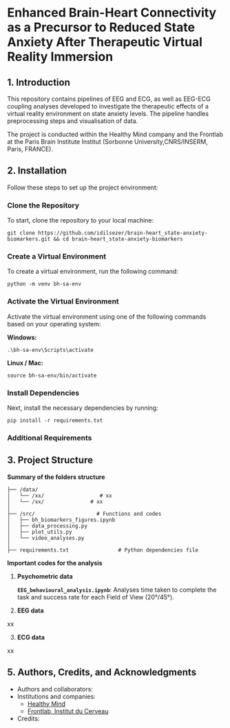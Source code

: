 # **Enhanced Brain-Heart Connectivity as a Precursor to Reduced State Anxiety After Therapeutic Virtual Reality Immersion**
 
## **1. Introduction**
This repository contains pipelines of EEG and ECG, as well as EEG-ECG coupling analyses developed to investigate the therapeutic effects of a virtual reality environment on state anxiety levels. The pipeline handles preprocessing steps and visualisation of data.

The project is conducted within the Healthy Mind company and the Frontlab at the Paris Brain Institute Institut (Sorbonne University,CNRS/INSERM, Paris, FRANCE).

## **2. Installation**

Follow these steps to set up the project environment:

### Clone the Repository
To start, clone the repository to your local machine:

```console
git clone https://github.com/idilsezer/brain-heart_state-anxiety-biomarkers.git && cd brain-heart_state-anxiety-biomarkers
```

### Create a Virtual Environment
To create a virtual environment, run the following command:

```console
python -m venv bh-sa-env
```

### Activate the Virtual Environment
Activate the virtual environment using one of the following commands based on your operating system:

**Windows:**
```console
.\bh-sa-env\Scripts\activate
```
**Linux / Mac:**
```console
source bh-sa-env/bin/activate
```

### Install Dependencies
Next, install the necessary dependencies by running:

```console
pip install -r requirements.txt
```

### Additional Requirements



## **3. Project Structure**

**Summary of the folders structure**
```
├── /data/
│   └── /xx/                  # xx
│   └── /xx/               # xx
│
├── /src/                    # Functions and codes
│   ├── bh_biomarkers_figures.ipynb
│   ├── data_processing.py 
│   ├── plot_utils.py
│   └── video_analyses.py
│
├── requirements.txt                # Python dependencies file
```

**Important codes for the analysis**
1. **Psychometric data**

    **`EEG_behavioural_analysis.ipynb`**: Analyses time taken to complete the task and success rate for each Field of View (20°/45°).

2. **EEG data**
   
xx

3. **ECG data**

xx



## **5. Authors, Credits, and Acknowledgments**
- Authors and collaborators: 
- Institutions and companies:
    - [Healthy Mind](https://healthymind.fr/)
    - [Frontlab, Institut du Cerveau](https://institutducerveau.org/equipes-recherche-linstitut-cerveau/frontlab-cortex-prefrontal-au-centre-fonctions-cognitives-superieures-sante-maladie)
- Credits: 
